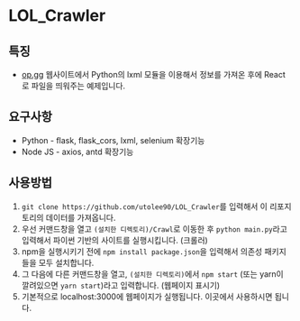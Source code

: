 # LOL_Crawler
## 특징
- [op.gg](https://op.gg/) 웹사이트에서 Python의 lxml 모듈을 이용해서 정보를 가져온 후에 React로 파일을 띄워주는 예제입니다. 
## 요구사항
- Python - flask, flask_cors, lxml, selenium 확장기능
- Node JS -  axios, antd 확장기능
## 사용방법
1. `git clone https://github.com/utolee90/LOL_Crawler`를 입력해서 이 리포지토리의 데이터를 가져옵니다.
1. 우선 커맨드창을 열고 `(설치한 디렉토리)/Crawl`로 이동한 후 `python main.py`라고 입력해서 파이썬 기반의 사이트를 실행시킵니다. (크롤러)
1. npm을 실행시키기 전에 `npm install package.json`을 입력해서 의존성 패키지들을 모두 설치합니다.
1. 그 다음에 다른 커맨드창을 열고, `(설치한 디렉토리)`에서 `npm start` (또는 yarn이 깔려있으면 `yarn start`)라고 입력합니다. (웹페이지 표시기)
1. 기본적으로 localhost:3000에 웹페이지가 실행됩니다. 이곳에서 사용하시면 됩니다.

